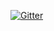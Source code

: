 [![Gitter](https://badges.gitter.im/imagexd/discussion.svg)](https://gitter.im/imagexd/discussion?utm_source=badge&utm_medium=badge&utm_campaign=pr-badge)
